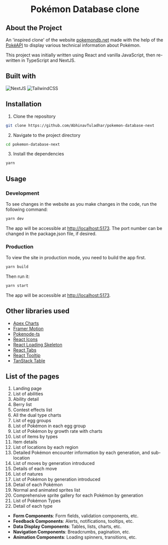 <h1 style='text-align: center;'> Pokémon Database clone </h1>

## About the Project

An 'inspired clone' of the website [pokemondb.net](https://pokemondb.net/) made with the help of the [PokéAPI](https://pokeapi.co/) to display various technical information about Pokémon.

This project was initially written using React and vanilla JavaScript, then re-written in TypeScript and NextJS.

## Built with

![NextJS](https://img.shields.io/badge/next.js-000000?style=for-the-badge&logo=nextdotjs&logoColor=white)
![TailwindCSS](https://img.shields.io/badge/tailwindcss-%2338B2AC.svg?style=for-the-badge&logo=tailwind-css&logoColor=white)

## Installation

1. Clone the repository

```bash
git clone https://github.com/AbhinavTuladhar/pokemon-database-next
```

2. Navigate to the project directory

```bash
cd pokemon-database-next
```

3. Install the dependencies

```bash
yarn
```

## Usage

### Development

To see changes in the website as you make changes in the code, run the following command:

```bash
yarn dev
```

The app will be accessible at <http://localhost:5173>.
The port number can be changed in the package.json file, if desired.

### Production

To view the site in production mode, you need to build the app first.

```bash
yarn build
```

Then run it:

```bash
yarn start
```

The app will be accessible at <http://localhost:5173>.

## Other libraries used

- [Apex Charts](https://github.com/apexcharts/apexcharts.js)
- [Framer Motion](https://github.com/framer/motion)
- [Pokenode-ts](https://github.com/Gabb-c/pokenode-ts)
- [React Icons](https://github.com/react-icons/react-icons)
- [React Loading Skeleton](https://github.com/dvtng/react-loading-skeleton)
- [React Tabs](https://github.com/reactjs/react-tabs)
- [React Tooltip](https://github.com/ReactTooltip/react-tooltip)
- [TanStack Table](https://github.com/TanStack/table)

## List of the pages

1. Landing page
2. List of abilities
3. Ability detail
4. Berry list
5. Contest effects list
6. All the dual type charts
7. List of egg groups
8. List of Pokémon in each egg group
9. List of Pokémon by growth rate with charts
10. List of items by types
11. Item details
12. List of locations by each region
13. Detailed Pokémon encounter information by each generation, and sub-location
14. List of moves by generation introduced
15. Details of each move
16. List of natures
17. List of Pokémon by generation introduced
18. Detail of each Pokémon
19. Normal and animated sprites list
20. Comprehensive sprite gallery for each Pokémon by generation
21. List of Pokémon Types
22. Detail of each type
- **Form Components**: Form fields, validation components, etc.
- **Feedback Components**: Alerts, notifications, tooltips, etc.
- **Data Display Components**: Tables, lists, charts, etc.
- **Navigation Components**: Breadcrumbs, pagination, etc.
- **Animation Components**: Loading spinners, transitions, etc.
```
